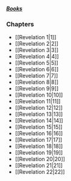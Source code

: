 ##### *[Books](--Bible--.md)*

### Chapters
- [[Revelation 1|1]]
- [[Revelation 2|2]]
- [[Revelation 3|3]]
- [[Revelation 4|4]]
- [[Revelation 5|5]]
- [[Revelation 6|6]]
- [[Revelation 7|7]]
- [[Revelation 8|8]]
- [[Revelation 9|9]]
- [[Revelation 10|10]]
- [[Revelation 11|11]]
- [[Revelation 12|12]]
- [[Revelation 13|13]]
- [[Revelation 14|14]]
- [[Revelation 15|15]]
- [[Revelation 16|16]]
- [[Revelation 17|17]]
- [[Revelation 18|18]]
- [[Revelation 19|19]]
- [[Revelation 20|20]]
- [[Revelation 21|21]]
- [[Revelation 22|22]]
